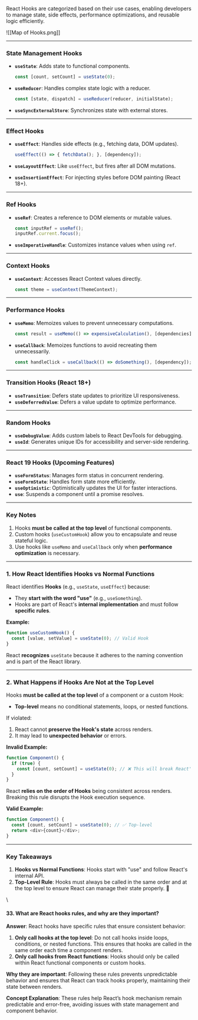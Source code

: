 

React Hooks are categorized based on their use cases, enabling developers to manage state, side effects, performance optimizations, and reusable logic efficiently.



![[Map of Hooks.png]]




---

### **State Management Hooks**

- **`useState`**: Adds state to functional components.
    
    ```jsx
    const [count, setCount] = useState(0);
    ```
    
- **`useReducer`**: Handles complex state logic with a reducer.
    
    ```jsx
    const [state, dispatch] = useReducer(reducer, initialState);
    ```
    
- **`useSyncExternalStore`**: Synchronizes state with external stores.

---

### **Effect Hooks**

- **`useEffect`**: Handles side effects (e.g., fetching data, DOM updates).
    
    ```jsx
    useEffect(() => { fetchData(); }, [dependency]);
    ```
    
- **`useLayoutEffect`**: Like `useEffect`, but fires after all DOM mutations.
- **`useInsertionEffect`**: For injecting styles before DOM painting (React 18+).

---

### **Ref Hooks**

- **`useRef`**: Creates a reference to DOM elements or mutable values.
    
    ```jsx
    const inputRef = useRef();  
    inputRef.current.focus();
    ```
    
- **`useImperativeHandle`**: Customizes instance values when using `ref`.

---

### **Context Hooks**

- **`useContext`**: Accesses React Context values directly.
    
    ```jsx
    const theme = useContext(ThemeContext);
    ```
    

---

### **Performance Hooks**

- **`useMemo`**: Memoizes values to prevent unnecessary computations.
    
    ```jsx
    const result = useMemo(() => expensiveCalculation(), [dependencies]);
    ```
    
- **`useCallback`**: Memoizes functions to avoid recreating them unnecessarily.
    
    ```jsx
    const handleClick = useCallback(() => doSomething(), [dependency]);
    ```
    

---

### **Transition Hooks** (React 18+)

- **`useTransition`**: Defers state updates to prioritize UI responsiveness.
- **`useDeferredValue`**: Defers a value update to optimize performance.

---

### **Random Hooks**

- **`useDebugValue`**: Adds custom labels to React DevTools for debugging.
- **`useId`**: Generates unique IDs for accessibility and server-side rendering.

---

### **React 19 Hooks** (Upcoming Features)

- **`useFormStatus`**: Manages form status in concurrent rendering.
- **`useFormState`**: Handles form state more efficiently.
- **`useOptimistic`**: Optimistically updates the UI for faster interactions.
- **`use`**: Suspends a component until a promise resolves.

---

### **Key Notes**

1. Hooks **must be called at the top level** of functional components.
2. Custom hooks (`useCustomHook`) allow you to encapsulate and reuse stateful logic.
3. Use hooks like `useMemo` and `useCallback` only when **performance optimization** is necessary.


---


### **1. How React Identifies Hooks vs Normal Functions**

React identifies **Hooks** (e.g., `useState`, `useEffect`) because:

- They **start with the word "use"** (e.g., `useSomething`).
- Hooks are part of React's **internal implementation** and must follow **specific rules**.

**Example:**

```javascript
function useCustomHook() {
  const [value, setValue] = useState(0); // Valid Hook
}
```

React **recognizes** `useState` because it adheres to the naming convention and is part of the React library.

---

### **2. What Happens if Hooks Are Not at the Top Level**

Hooks **must be called at the top level** of a component or a custom Hook:

- **Top-level** means no conditional statements, loops, or nested functions.

If violated:

1. React cannot **preserve the Hook's state** across renders.
2. It may lead to **unexpected behavior** or errors.

**Invalid Example:**

```javascript
function Component() {
  if (true) {
    const [count, setCount] = useState(0); // ❌ This will break React's rules
  }
}
```

React **relies on the order of Hooks** being consistent across renders. Breaking this rule disrupts the Hook execution sequence.

**Valid Example:**

```javascript
function Component() {
  const [count, setCount] = useState(0); // ✅ Top-level
  return <div>{count}</div>;
}
```

---

### **Key Takeaways**

1. **Hooks vs Normal Functions**: Hooks start with "use" and follow React's internal API.
2. **Top-Level Rule**: Hooks must always be called in the same order and at the top level to ensure React can manage their state properly. 🚀



\
#### 33. **What are React hooks rules, and why are they important?**
**Answer**:
React hooks have specific rules that ensure consistent behavior:
1. **Only call hooks at the top level**: Do not call hooks inside loops, conditions, or nested functions. This ensures that hooks are called in the same order each time a component renders.
2. **Only call hooks from React functions**: Hooks should only be called within React functional components or custom hooks.

**Why they are important**:
Following these rules prevents unpredictable behavior and ensures that React can track hooks properly, maintaining their state between renders.

**Concept Explanation**:
These rules help React’s hook mechanism remain predictable and error-free, avoiding issues with state management and component behavior.

